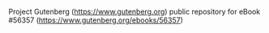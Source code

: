 Project Gutenberg (https://www.gutenberg.org) public repository for
eBook #56357 (https://www.gutenberg.org/ebooks/56357)
